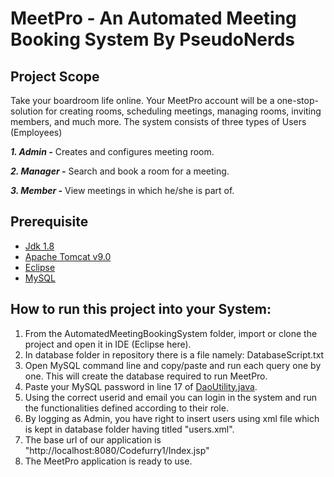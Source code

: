 # MeetPro - An Automated Meeting Booking System By PseudoNerds

## Project Scope

Take your boardroom life online. Your MeetPro account will be a one-stop-solution for creating rooms, scheduling meetings, managing rooms, inviting members, and much more.
The system consists of three types of Users (Employees)

   ***1. Admin -*** Creates and configures meeting room.
  
   ***2. Manager -*** Search and book a room for a meeting.
   
   ***3. Member -*** View meetings in which he/she is part of.
   
## Prerequisite
   
* [Jdk 1.8](https://www.oracle.com/java/technologies/downloads/)
* [Apache Tomcat v9.0](https://tomcat.apache.org/download-90.cgi)
* [Eclipse](https://www.eclipse.org/downloads/)
* [MySQL](https://www.mysql.com/downloads/)
   
## How to run this project into your System:

  1. From the AutomatedMeetingBookingSystem folder, import or clone the project and open it in IDE (Eclipse here).
  2. In database folder in repository there is a file namely: DatabaseScript.txt   
  3. Open MySQL command line and copy/paste and run each query one by one. This will create the database required to run MeetPro.
  4. Paste your MySQL password in line 17 of [DaoUtility.java](https://github.com/AishwaryaaP/pseudonerds/blob/master/AutomatedMeetingBookingSystem/src/main/java/com/AutomatedMeetingBookingSystem/utility/DaoUtility.java).
  5. Using the correct userid and email you can login in the system and run the functionalities defined according to their role.
  6. By logging as Admin, you have right to insert users using xml file which is kept in database folder having titled "users.xml".
  7. The base url of our application is "http://localhost:8080/Codefurry1/Index.jsp"
  8. The MeetPro application is ready to use.


 
   
             
